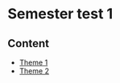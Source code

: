 # Semester test 1
## Content
- [Theme 1](/INL240/SourcesofEthicalAwarenessAndValues)
- [Theme 2](/INL240/theme2.md)
